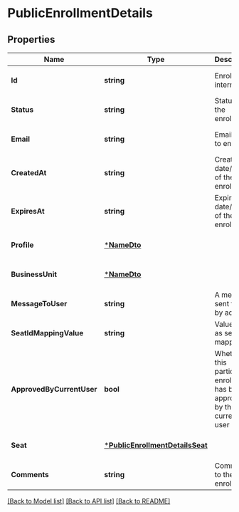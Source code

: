 # PublicEnrollmentDetails

## Properties
Name | Type | Description | Notes
------------ | ------------- | ------------- | -------------
**Id** | **string** | Enrollment internal id | [optional] [default to null]
**Status** | **string** | Status of the enrollment | [optional] [default to null]
**Email** | **string** | Email used to enroll | [optional] [default to null]
**CreatedAt** | **string** | Creation date/time of the enrollment | [optional] [default to null]
**ExpiresAt** | **string** | Expiry date/time of the enrollment | [optional] [default to null]
**Profile** | [***NameDto**](NameDto.md) |  | [optional] [default to null]
**BusinessUnit** | [***NameDto**](NameDto.md) |  | [optional] [default to null]
**MessageToUser** | **string** | A message sent to user by admin | [optional] [default to null]
**SeatIdMappingValue** | **string** | Value used as seat id mapping | [optional] [default to null]
**ApprovedByCurrentUser** | **bool** | Whether this particular enrollment has been approved by the current user | [optional] [default to null]
**Seat** | [***PublicEnrollmentDetailsSeat**](PublicEnrollmentDetails_seat.md) |  | [optional] [default to null]
**Comments** | **string** | Comments to the enrollment | [optional] [default to null]

[[Back to Model list]](../README.md#documentation-for-models) [[Back to API list]](../README.md#documentation-for-api-endpoints) [[Back to README]](../README.md)

